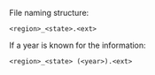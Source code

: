 File naming structure:

`<region>_<state>.<ext>`

If a year is known for the information:

`<region>_<state> (<year>).<ext>`